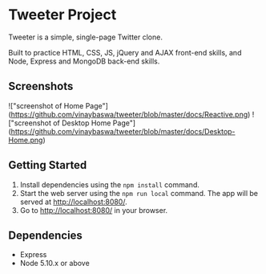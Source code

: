 # Tweeter Project

Tweeter is a simple, single-page Twitter clone.

 Built to practice HTML, CSS, JS, jQuery and AJAX front-end skills, and Node, Express and MongoDB back-end skills.

## Screenshots

!["screenshot of Home Page"] (https://github.com/vinaybaswa/tweeter/blob/master/docs/Reactive.png)
!["screenshot of Desktop Home Page"] (https://github.com/vinaybaswa/tweeter/blob/master/docs/Desktop-Home.png)

## Getting Started

1. Install dependencies using the `npm install` command.
2. Start the web server using the `npm run local` command. The app will be served at <http://localhost:8080/>.
3. Go to <http://localhost:8080/> in your browser.

## Dependencies

- Express
- Node 5.10.x or above
